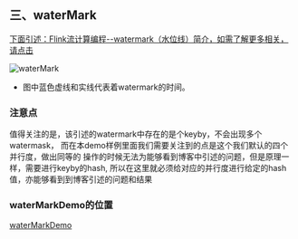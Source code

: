 
## 三、waterMark

[下面引述：Flink流计算编程--watermark（水位线）简介，如需了解更多相关，请点击](https://blog.csdn.net/lmalds/article/details/52704170)

![waterMark](https://github.com/backbook/flinkDemo/blob/master/src/main/images/waterMark.png) 

- 图中蓝色虚线和实线代表着watermark的时间。

### 注意点

值得关注的是，该引述的watermark中存在的是个keyby，不会出现多个watermask，
而在本demo样例里面我们需要关注到的点是这个我们默认的四个并行度，做出同等的
操作的时候无法为能够看到博客中引述的问题，但是原理一样，需要进行keyby的hash,
所以在这里就必须给对应的并行度进行给定的hash值，亦能够看到到博客引述的问题和结果

### waterMarkDemo的位置

[waterMarkDemo](https://github.com/backbook/flinkDemo/blob/master/src/main/scala/waterMarkDemo/WatermarkTest.scala)